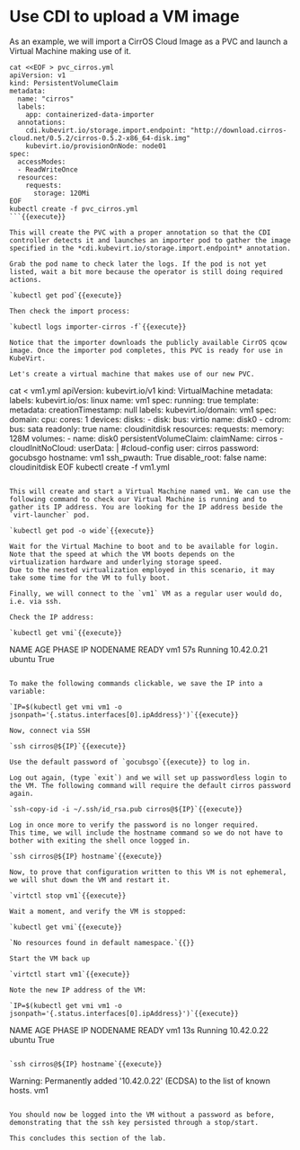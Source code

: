 # Use CDI to upload a VM image

As an example, we will import a CirrOS Cloud Image as a PVC and launch a Virtual Machine making use of it.

```
cat <<EOF > pvc_cirros.yml
apiVersion: v1
kind: PersistentVolumeClaim
metadata:
  name: "cirros"
  labels:
    app: containerized-data-importer
  annotations:
    cdi.kubevirt.io/storage.import.endpoint: "http://download.cirros-cloud.net/0.5.2/cirros-0.5.2-x86_64-disk.img"
    kubevirt.io/provisionOnNode: node01
spec:
  accessModes:
  - ReadWriteOnce
  resources:
    requests:
      storage: 120Mi
EOF
kubectl create -f pvc_cirros.yml
```{{execute}}

This will create the PVC with a proper annotation so that the CDI controller detects it and launches an importer pod to gather the image specified in the *cdi.kubevirt.io/storage.import.endpoint* annotation.

Grab the pod name to check later the logs. If the pod is not yet listed, wait a bit more because the operator is still doing required actions.

`kubectl get pod`{{execute}}

Then check the import process:

`kubectl logs importer-cirros -f`{{execute}}

Notice that the importer downloads the publicly available CirrOS qcow image. Once the importer pod completes, this PVC is ready for use in KubeVirt.

Let's create a virtual machine that makes use of our new PVC.

```
cat <<EOF > vm1.yml
apiVersion: kubevirt.io/v1
kind: VirtualMachine
metadata:
  labels:
    kubevirt.io/os: linux
  name: vm1
spec:
  running: true
  template:
    metadata:
      creationTimestamp: null
      labels:
        kubevirt.io/domain: vm1
    spec:
      domain:
        cpu:
          cores: 1
        devices:
          disks:
          - disk:
              bus: virtio
            name: disk0
          - cdrom:
              bus: sata
              readonly: true
            name: cloudinitdisk
        resources:
          requests:
            memory: 128M
      volumes:
      - name: disk0
        persistentVolumeClaim:
          claimName: cirros
      - cloudInitNoCloud:
          userData: |
            #cloud-config
            user: cirros
            password: gocubsgo
            hostname: vm1
            ssh_pwauth: True
            disable_root: false
        name: cloudinitdisk
EOF
kubectl create -f vm1.yml
```{{execute}}

This will create and start a Virtual Machine named vm1. We can use the following command to check our Virtual Machine is running and to gather its IP address. You are looking for the IP address beside the `virt-launcher` pod.

`kubectl get pod -o wide`{{execute}}

Wait for the Virtual Machine to boot and to be available for login.
Note that the speed at which the VM boots depends on the virtualization hardware and underlying storage speed.
Due to the nested virtualization employed in this scenario, it may take some time for the VM to fully boot.

Finally, we will connect to the `vm1` VM as a regular user would do, i.e. via ssh.

Check the IP address:

`kubectl get vmi`{{execute}}

```
NAME   AGE   PHASE     IP           NODENAME   READY
vm1    57s   Running   10.42.0.21   ubuntu     True
```

To make the following commands clickable, we save the IP into a variable:

`IP=$(kubectl get vmi vm1 -o jsonpath='{.status.interfaces[0].ipAddress}')`{{execute}}

Now, connect via SSH

`ssh cirros@${IP}`{{execute}}

Use the default password of `gocubsgo`{{execute}} to log in.

Log out again, (type `exit`) and we will set up passwordless login to the VM. The following command will require the default cirros password again.

`ssh-copy-id -i ~/.ssh/id_rsa.pub cirros@${IP}`{{execute}}

Log in once more to verify the password is no longer required.
This time, we will include the hostname command so we do not have to bother with exiting the shell once logged in.

`ssh cirros@${IP} hostname`{{execute}}

Now, to prove that configuration written to this VM is not ephemeral, we will shut down the VM and restart it.

`virtctl stop vm1`{{execute}}

Wait a moment, and verify the VM is stopped:

`kubectl get vmi`{{execute}}

`No resources found in default namespace.`{{}}

Start the VM back up

`virtctl start vm1`{{execute}}

Note the new IP address of the VM:

`IP=$(kubectl get vmi vm1 -o jsonpath='{.status.interfaces[0].ipAddress}')`{{execute}}

```
NAME   AGE   PHASE     IP           NODENAME   READY
vm1    13s   Running   10.42.0.22   ubuntu     True
```

`ssh cirros@${IP} hostname`{{execute}}

```
Warning: Permanently added '10.42.0.22' (ECDSA) to the list of known hosts.
vm1
```

You should now be logged into the VM without a password as before, demonstrating that the ssh key persisted through a stop/start.

This concludes this section of the lab.
